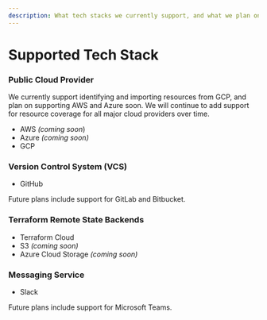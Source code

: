 ```yaml
---
description: What tech stacks we currently support, and what we plan on supporting soon.
---
```


# Supported Tech Stack

### Public Cloud Provider

We currently support identifying and importing resources from GCP, and plan on supporting AWS and Azure soon. We will continue to add support for resource coverage for all major cloud providers over time.

* AWS _(coming soon_)
* Azure _(coming soon)_
* GCP

### Version Control System (VCS)

* GitHub

Future plans include support for GitLab and Bitbucket.

### Terraform Remote State Backends

* Terraform Cloud
* S3 _(coming soon)_
* Azure Cloud Storage _(coming soon)_

### Messaging Service

* Slack

Future plans include support for Microsoft Teams.
